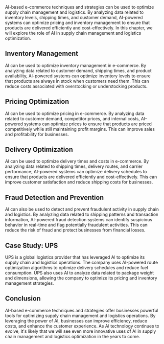 
AI-based e-commerce techniques and strategies can be used to optimize supply chain management and logistics. By analyzing data related to inventory levels, shipping times, and customer demand, AI-powered systems can optimize pricing and inventory management to ensure that products are delivered efficiently and cost-effectively. In this chapter, we will explore the role of AI in supply chain management and logistics optimization.

Inventory Management
--------------------

AI can be used to optimize inventory management in e-commerce. By analyzing data related to customer demand, shipping times, and product availability, AI-powered systems can optimize inventory levels to ensure that products are always in stock when customers need them. This can reduce costs associated with overstocking or understocking products.

Pricing Optimization
--------------------

AI can be used to optimize pricing in e-commerce. By analyzing data related to customer demand, competitor prices, and internal costs, AI-powered systems can optimize prices to ensure that products are priced competitively while still maintaining profit margins. This can improve sales and profitability for businesses.

Delivery Optimization
---------------------

AI can be used to optimize delivery times and costs in e-commerce. By analyzing data related to shipping times, delivery routes, and carrier performance, AI-powered systems can optimize delivery schedules to ensure that products are delivered efficiently and cost-effectively. This can improve customer satisfaction and reduce shipping costs for businesses.

Fraud Detection and Prevention
------------------------------

AI can also be used to detect and prevent fraudulent activity in supply chain and logistics. By analyzing data related to shipping patterns and transaction information, AI-powered fraud detection systems can identify suspicious behavior in real-time and flag potentially fraudulent activities. This can reduce the risk of fraud and protect businesses from financial losses.

Case Study: UPS
---------------

UPS is a global logistics provider that has leveraged AI to optimize its supply chain and logistics operations. The company uses AI-powered route optimization algorithms to optimize delivery schedules and reduce fuel consumption. UPS also uses AI to analyze data related to package weight and dimensions, allowing the company to optimize its pricing and inventory management strategies.

Conclusion
----------

AI-based e-commerce techniques and strategies offer businesses powerful tools for optimizing supply chain management and logistics operations. By leveraging the power of AI, businesses can improve efficiency, reduce costs, and enhance the customer experience. As AI technology continues to evolve, it's likely that we will see even more innovative uses of AI in supply chain management and logistics optimization in the years to come.
